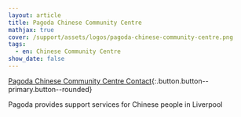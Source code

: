 ```yaml
---
layout: article
title: Pagoda Chinese Community Centre
mathjax: true
cover: /support/assets/logos/pagoda-chinese-community-centre.png
tags:
  - en: Chinese Community Centre
show_date: false
---
```


[Pagoda Chinese Community Centre Contact](chinese.pagoda@liverpool.gov.uk){:.button.button--primary.button--rounded}

Pagoda provides support services for Chinese people in Liverpool
